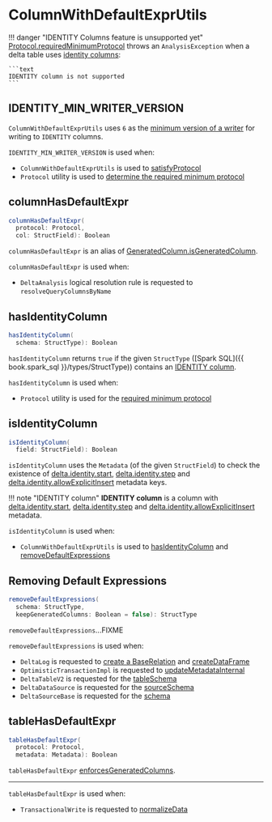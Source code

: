 # ColumnWithDefaultExprUtils

!!! danger "IDENTITY Columns feature is unsupported yet"
    [Protocol.requiredMinimumProtocol](Protocol.md#requiredMinimumProtocol) throws an `AnalysisException` when a delta table uses [identity columns](#hasIdentityColumn):

    ```text
    IDENTITY column is not supported
    ```

## <span id="IDENTITY_MIN_WRITER_VERSION"> IDENTITY_MIN_WRITER_VERSION

`ColumnWithDefaultExprUtils` uses `6` as the [minimum version of a writer](Protocol.md#minWriterVersion) for writing to `IDENTITY` columns.

`IDENTITY_MIN_WRITER_VERSION` is used when:

* `ColumnWithDefaultExprUtils` is used to [satisfyProtocol](#satisfyProtocol)
* `Protocol` utility is used to [determine the required minimum protocol](Protocol.md#requiredMinimumProtocol)

## <span id="columnHasDefaultExpr"> columnHasDefaultExpr

```scala
columnHasDefaultExpr(
  protocol: Protocol,
  col: StructField): Boolean
```

`columnHasDefaultExpr` is an alias of [GeneratedColumn.isGeneratedColumn](generated-columns/GeneratedColumn.md#isGeneratedColumn).

`columnHasDefaultExpr` is used when:

* `DeltaAnalysis` logical resolution rule is requested to `resolveQueryColumnsByName`

## <span id="hasIdentityColumn"> hasIdentityColumn

```scala
hasIdentityColumn(
  schema: StructType): Boolean
```

`hasIdentityColumn` returns `true` if the given `StructType` ([Spark SQL]({{ book.spark_sql }}/types/StructType)) contains an [IDENTITY column](#isIdentityColumn).

`hasIdentityColumn` is used when:

* `Protocol` utility is used for the [required minimum protocol](Protocol.md#requiredMinimumProtocol)

## <span id="isIdentityColumn"> isIdentityColumn

```scala
isIdentityColumn(
  field: StructField): Boolean
```

`isIdentityColumn` uses the `Metadata` (of the given `StructField`) to check the existence of [delta.identity.start](spark-connector/DeltaSourceUtils.md#IDENTITY_INFO_START), [delta.identity.step](spark-connector/DeltaSourceUtils.md#IDENTITY_INFO_STEP) and [delta.identity.allowExplicitInsert](spark-connector/DeltaSourceUtils.md#IDENTITY_INFO_ALLOW_EXPLICIT_INSERT) metadata keys.

!!! note "IDENTITY column"
    **IDENTITY column** is a column with [delta.identity.start](spark-connector/DeltaSourceUtils.md#IDENTITY_INFO_START), [delta.identity.step](spark-connector/DeltaSourceUtils.md#IDENTITY_INFO_STEP) and [delta.identity.allowExplicitInsert](spark-connector/DeltaSourceUtils.md#IDENTITY_INFO_ALLOW_EXPLICIT_INSERT) metadata.

`isIdentityColumn` is used when:

* `ColumnWithDefaultExprUtils` is used to [hasIdentityColumn](#hasIdentityColumn) and [removeDefaultExpressions](#removeDefaultExpressions)

## <span id="removeDefaultExpressions"> Removing Default Expressions

```scala
removeDefaultExpressions(
  schema: StructType,
  keepGeneratedColumns: Boolean = false): StructType
```

`removeDefaultExpressions`...FIXME

`removeDefaultExpressions` is used when:

* `DeltaLog` is requested to [create a BaseRelation](DeltaLog.md#createRelation) and [createDataFrame](DeltaLog.md#createDataFrame)
* `OptimisticTransactionImpl` is requested to [updateMetadataInternal](OptimisticTransactionImpl.md#updateMetadataInternal)
* `DeltaTableV2` is requested for the [tableSchema](DeltaTableV2.md#tableSchema)
* `DeltaDataSource` is requested for the [sourceSchema](spark-connector/DeltaDataSource.md#sourceSchema)
* `DeltaSourceBase` is requested for the [schema](spark-connector/DeltaSource.md#schema)

## <span id="tableHasDefaultExpr"> tableHasDefaultExpr

```scala
tableHasDefaultExpr(
  protocol: Protocol,
  metadata: Metadata): Boolean
```

`tableHasDefaultExpr` [enforcesGeneratedColumns](generated-columns/GeneratedColumn.md#enforcesGeneratedColumns).

---

`tableHasDefaultExpr` is used when:

* `TransactionalWrite` is requested to [normalizeData](TransactionalWrite.md#normalizeData)
